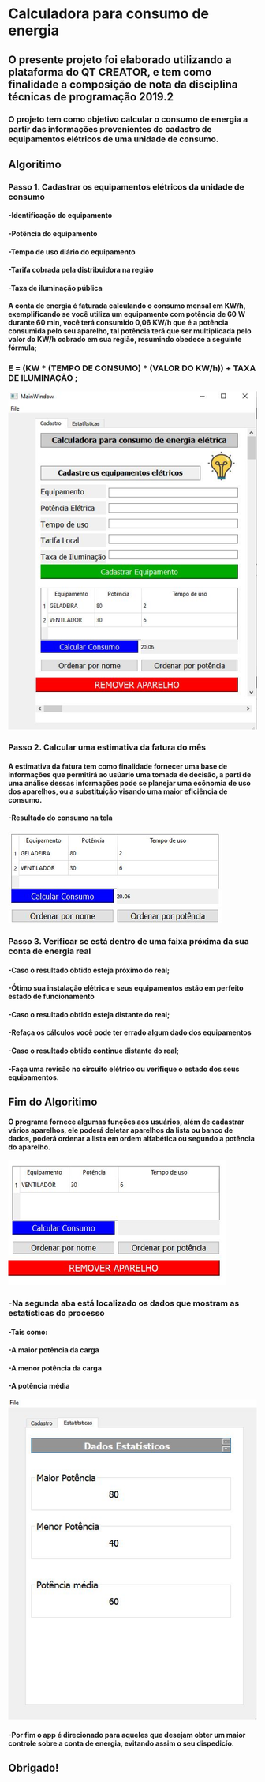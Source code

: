 #  Calculadora para consumo de energia

## O presente projeto foi elaborado utilizando a plataforma do QT CREATOR, e tem como finalidade a composição de nota da disciplina técnicas de programação 2019.2

### O projeto tem como objetivo calcular o consumo de energia a partir das informações provenientes do cadastro de equipamentos elétricos de uma unidade de consumo.




## Algoritimo
### Passo 1. Cadastrar os equipamentos elétricos da unidade de consumo

####     -Identificação do equipamento
####     -Potência do equipamento
####     -Tempo de uso diário do equipamento
####     -Tarifa cobrada pela distribuidora na região
####     -Taxa de iluminação pública

####     A conta de energia é faturada calculando o consumo mensal em KW/h, exemplificando se você utiliza um equipamento com potência de 60 W durante 60 min, você terá consumido 0,06 KW/h que é a potência consumida pelo seu aparelho, tal potência terá que ser multiplicada pelo valor do KW/h cobrado em sua região, resumindo obedece a seguinte fórmula;

###   E = (KW * (TEMPO DE CONSUMO) * (VALOR DO KW/h)) + TAXA DE ILUMINAÇÃO ; 

![GitHub Logo](imagens/Tela_1.JPG )

### Passo  2. Calcular uma estimativa da fatura do mês


#### A estimativa da fatura tem como finalidade fornecer uma base de informações que permitirá ao usúario uma tomada de decisão, a parti de uma análise dessas informações pode se planejar uma ecônomia de uso dos aparelhos, ou a substituição visando uma maior eficiência de consumo.

####     -Resultado do consumo na tela

![GitHub Logo](imagens/CALCULAR_CONSUMO.JPG )

### Passo 3. Verificar se está dentro de uma faixa próxima da sua conta de energia real

####     -Caso o resultado obtido esteja próximo do real;
####          -Ótimo sua instalação elétrica e seus equipamentos estão em perfeito estado de funcionamento

####     -Caso o resultado obtido esteja distante do real;
####          -Refaça os cálculos você pode ter errado algum dado dos equipamentos

####     -Caso o resultado obtido continue distante do real;
####          -Faça uma revisão no circuito elétrico ou verifique o estado dos seus equipamentos.

## Fim do Algoritimo

####  O programa fornece algumas funções aos usuários, além de cadastrar vários aparelhos, ele poderá deletar aparelhos da lista ou banco de dados, poderá ordenar a lista em ordem alfabética ou segundo a potência do aparelho.
![GitHub Logo](imagens/REMOVER.JPG )

###     -Na segunda aba está localizado os dados que mostram as estatísticas do processo
  ####          -Tais como:
   ####          -A maior potência da carga
   ####          -A menor potência da carga
   ####          -A potência média
   
   ![GitHub Logo](imagens/DADOS.JPG )
   
  ####          -Por fim o app é direcionado para aqueles que desejam obter um maior controle sobre a conta de energia, evitando assim o seu dispedicío.
  
 ## Obrigado!
            
